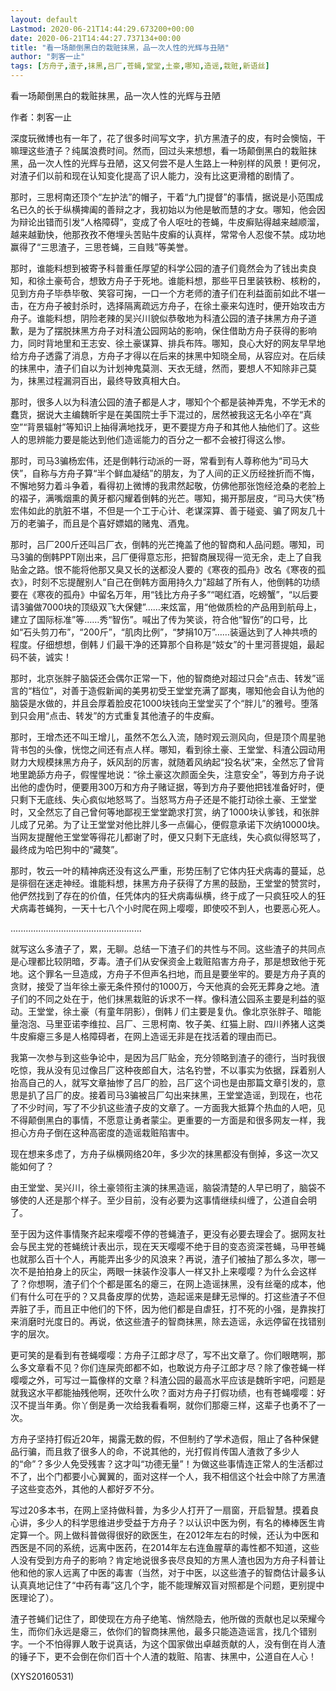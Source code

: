 ```yaml
---
layout: default
Lastmod: 2020-06-21T14:44:29.673200+00:00
date: 2020-06-21T14:44:27.737134+00:00
title: "看一场颠倒黑白的栽赃抹黑，品一次人性的光辉与丑陋"
author: "刺客一止"
tags: [方舟子,渣子,抹黑,吕厂,苍蝇,堂堂,土豪,哪知,造谣,栽赃,新语丝]
---
```


看一场颠倒黑白的栽赃抹黑，品一次人性的光辉与丑陋

作者：刺客一止

深度玩微博也有一年了，花了很多时间写文字，扒方黑渣子的皮，有时会懊恼，干嘛理这些渣子？纯属浪费时间。然而，回过头来想想，看一场颠倒黑白的栽赃抹黑，品一次人性的光辉与丑陋，这又何尝不是人生路上一种别样的风景！更何况，对渣子们以前和现在认知变化提高了识人能力，没有比这更滑稽的剧情了。

那时，三思柯南还顶个“左护法”的帽子，干着“九门提督”的事情，据说是小范围成名已久的长于纵横捭阖的善辩之才，我初始以为他是敏而慧的才女。哪知，他会因为辩论出错而引发“人格障碍”，变成了令人呕吐的苍蝇，牛皮癣贴得越来越顺溜，越来越勤快，他那孜孜不倦埋头苦贴牛皮癣的认真样，常常令人忍俊不禁。成功地赢得了“三思渣子，三思苍蝇，三自贱”等美誉。

那时，谁能料想到被寄予科普重任厚望的科学公园的渣子们竟然会为了钱出卖良知，和徐土豪苟合，想致方舟子于死地。谁能料想，那些平日里装铁粉、核粉的，见到方舟子毕恭毕敬、笑容可掬，一口一个方老师的渣子们在利益面前如此不堪一击，在方舟子被封杀时，选择隔离疏远方舟子，在徐土豪来勾连时，便开始攻击方舟子。谁能料想，阴险老辣的吴兴川貌似恭敬地为科渣公园的渣子抹黑方舟子道歉，是为了摆脱抹黑方舟子对科渣公园网站的影响，保住借助方舟子获得的影响力，同时背地里和王志安、徐土豪谋算、排兵布阵。哪知，良心大好的网友早早地给方舟子透露了消息，方舟子才得以在后来的抹黑中知晓全局，从容应对。在后续的抹黑中，渣子们自以为计划神鬼莫测、天衣无缝，然而，要想人不知除非己莫为，抹黑过程漏洞百出，最终导致真相大白。

那时，很多人以为科渣公园的渣子都是人才，哪知个个都是装神弄鬼，不学无术的蠢货，据说大主编魏昕宇是在美国院士手下混过的，居然被我这无名小卒在“真空”“背景辐射”等知识上抽得满地找牙，更不要提方舟子和其他人抽他们了。这些人的思辨能力要是能达到他们造谣能力的百分之一都不会被打得这么惨。

那时，司马3骗杨宏伟，还是倒韩行动派的一哥，常看到有人尊称他为“司马大侠”，自称与方舟子算“半个鲜血凝结”的朋友，为了人间的正义历经挫折而不悔，不懈地努力着斗争着，看得初上微博的我肃然起敬，仿佛他那张饱经沧桑的老脸上的褶子，满嘴烟熏的黄牙都闪耀着倒韩的光芒。哪知，揭开那层皮，“司马大侠”杨宏伟如此的肮脏不堪，不但是一个工于心计、老谋深算、善于碰瓷、骗了网友几十万的老骗子，而且是个喜好嫖娼的赌鬼、酒鬼。

那时，吕厂200斤还叫吕厂衣，倒韩的光芒掩盖了他的智商和人品问题。哪知，司马3骗的倒韩PPT刚出来，吕厂便得意忘形，把智商展现得一览无余，走上了自我贴金之路。恨不能将他那又臭又长的送都没人要的《寒夜的孤舟》改名《寒夜的孤衣》，时刻不忘提醒别人“自己在倒韩方面用持久力”超越了所有人，他倒韩的功绩要在《寒夜的孤舟》中留名万年，用“钱比方舟子多”“喝红酒，吃螃蟹”，“以后要请3骗做7000块的顶级双飞大保健”……来炫富，用“他做质检的产品用到航母上，建立了国际标准”等……秀“智伤”。喊出了传为笑谈，符合他“智伤”的口号，比如“石头剪刀布”，“200斤”，“肌肉比例”，“梦捐10万”……装逼达到了人神共喷的程度。仔细想想，倒韩丿们最干净的还算那个自称是“妓女”的十里河菩提姐，最起码不装，诚实！

那时，北京张胖子脑袋还会偶尔正常一下，他的智商绝对超过只会“点击、转发”谣言的“档位”，对善于造假新闻的美男初受王堂堂充满了鄙夷，哪知他会自认为他的脑袋是水做的，并且会厚着脸皮花1000块钱向王堂堂买了个“胖儿”的雅号。堕落到只会用“点击、转发”的方式重复其他渣子的牛皮癣。

那时，王增杰还不叫王增儿，虽然不怎么入流，随时观云测风向，但是顶个周星驰背书包的头像，恍惚之间还有点人样。哪知，看到徐土豪、王堂堂、科渣公园动用财力大规模抹黑方舟子，妖风刮的厉害，就随着风纳起“投名状”来，全然忘了曾背地里跪舔方舟子，假惺惺地说：“徐土豪这次颜面全失，注意安全”，等到方舟子说出他的虚伪时，便要用300万和方舟子赌证据，等到方舟子要他把钱准备好时，便只剩下无底线、失心疯似地怒骂了。当怒骂方舟子还是不能打动徐土豪、王堂堂时，又全然忘了自己曾何等地鄙视王堂堂跪求打赏，纳了1000块认爹钱，和张胖儿成了兄弟。为了让王堂堂对他比胖儿多一点偏心，便假意承诺下次纳10000块。当网友提醒他王堂堂等得花儿都谢了时，便又只剩下无底线，失心疯似得怒骂了，最终成为哈巴狗中的“藏獒”。

那时，牧云一叶的精神病还没有这么严重，形势压制了它体内狂犬病毒的蔓延，总是徘徊在迷走神经。谁能料想，抹黑方舟子获得了方黑的鼓励，王堂堂的赞赏时，他俨然找到了存在的价值，任凭体内的狂犬病毒纵横，终于成了一只疯狂咬人的狂犬病毒苍蝇狗，一天十七八个小时爬在网上嘤嘤，即使咬不到人，也要恶心死人。

....................................................

就写这么多渣子了，累，无聊。总结一下渣子们的共性与不同。这些渣子的共同点是心理都比较阴暗，歹毒。渣子们从安保资金上栽赃陷害方舟子，那是想致他于死地。这个罪名一旦造成，方舟子不但声名扫地，而且是要坐牢的。要是方舟子真的贪财，接受了当年徐土豪无条件预付的1000万，今天他真的会死无葬身之地。渣子们的不同之处在于，他们抹黑栽赃的诉求不一样。像科渣公园系主要是利益的驱动。王堂堂，徐土豪（有童年阴影），倒韩丿们主要是复仇。像北京张胖子、暗能量泡泡、马里亚诺李维拉、吕厂、三思柯南、牧子美、红猫上尉、四川养猪人这类牛皮癣瘪三多是人格障碍者，在网上造谣无非是在找活着的理由而已。

我第一次参与到这些争论中，是因为吕厂贴金，充分领略到渣子的德行，当时我很吃惊，我从没有见过像吕厂这种夜郎自大，沽名钓誉，不以事实为依据，踩着别人抬高自己的人，就写文章抽惨了吕厂的脸，吕厂这个词也是由那篇文章引发的，意思是扒了吕厂的皮。接着司马3骗被吕厂勾出来抹黑，王堂堂造谣，到现在，也花了不少时间，写了不少扒这些渣子皮的文章了。一方面我大抵算个热血的人吧，见不得颠倒黑白的事情，不愿意让勇者蒙尘。更重要的一方面是和很多网友一样，我担心方舟子倒在这种高密度的造谣栽赃陷害中。

现在想来多虑了，方舟子纵横网络20年，多少次的抹黑都没有倒掉，多这一次又能如何了？

由王堂堂、吴兴川，徐土豪领衔主演的抹黑造谣，脑袋清楚的人早已明了，脑袋不够使的人还是那个样子。至少目前，没有必要为这事情继续纠缠了，公道自会明了。

至于因为这件事情聚齐起来嘤嘤不停的苍蝇渣子，更没有必要去理会了。据网友社会与民主党的苍蝇统计表出示，现在天天嘤嘤不绝于目的变态资深苍蝇，马甲苍蝇也就那么百十个人，再能弄出多少的风浪来？再说，渣子们被抽了那么多次，哪一次不是拍拍身上的灰尘，两眼一抹装作没事人一样又扑上来嘤嘤？为什么会这样了？你想啊，渣子们个个都是匿名的瘪三，在网上造谣抹黑，没有丝毫的成本，他们有什么可在乎的？又具备皮厚的优势，造起谣来是肆无忌惮的。打这些渣子不但弄脏了手，而且正中他们的下怀，因为他们都是自虐狂，打不死的小强，是靠挨打来消磨时光度日的。再说，依这些渣子的智商抹黑，除去造谣，永远停留在找错别字的层次。

更可笑的是看到有苍蝇嘤嘤：方舟子江郎才尽了，写不出文章了。你们眼瞎啊，那么多文章看不见？你们连屎壳郎都不如，也敢说方舟子江郎才尽？除了像苍蝇一样嘤嘤之外，可写过一篇像样的文章？科渣公园的最高水平应该是魏昕宇吧，问题是就我这水平都能抽残他啊，还吹什么吹？面对方舟子打假功绩，也有苍蝇嘤嘤：好汉不提当年勇。你丫倒是勇一次给我看看啊，就你们那瘪三样，这辈子也勇不了一次。

方舟子坚持打假近20年，揭露无数的假，不但制约了学术造假，阻止了各种保健品行骗，而且救了很多人的命，不说其他的，光打假肖传国人渣救了多少人的“命”？多少人免受残害？这才叫“功德无量”！为做这些事情连正常人的生活都过不了，出个门都要小心翼翼的，面对这样一个人，我不相信这个社会中除了方黑渣子这些变态外，其他的人都好歹不分。

写过20多本书，在网上坚持做科普，为多少人打开了一扇窗，开启智慧。摸着良心讲，多少人的科学思维进步受益于方舟子？以认识中医为例，有名的棒棒医生肯定算一个。网上做科普做得很好的欧医生，在2012年左右的时候，还认为中医和西医是不同的系统，远离中医药，在2014年左右连鱼腥草的毒性都不知道，这些人没有受到方舟子的影响？肯定地说很多丧尽良知的方黑人渣也因为方舟子科普让他和他的家人远离了中医的毒害（当然，对于中医，以这些渣子的智商估计最多认认真真地记住了“中药有毒”这几个字，能不能理解双盲对照都是个问题，更别提中医理论了）。

渣子苍蝇们记住了，即使现在方舟子绝笔、悄然隐去，他所做的贡献也足以荣耀今生，而你们永远是瘪三，依你们的智商抹黑他，最多只能造造谣言，找几个错别字。一个不怕得罪人敢于说真话，为这个国家做出卓越贡献的人，没有倒在肖人渣的锤子下，更不会倒在你们百十个人渣的栽赃、陷害、抹黑中，公道自在人心！

(XYS20160531)

